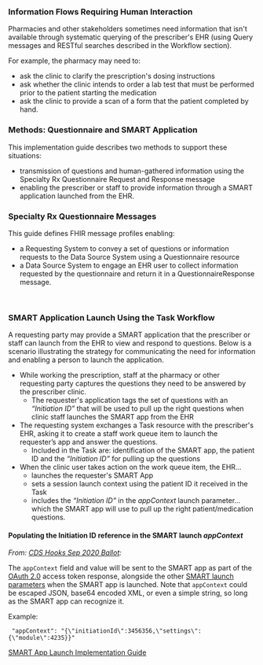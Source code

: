 ### Information Flows Requiring Human Interaction

Pharmacies and other stakeholders sometimes need information that isn't available through systematic  querying of the prescriber's EHR (using Query messages and RESTful searches described in the Workflow section). 

For example, the pharmacy may need to: 

- ask the clinic to clarify the prescription's dosing instructions
- ask whether the clinic intends to order a lab test that must be performed prior to the patient starting the medication
- ask the clinic to provide a scan of a form that the patient completed by hand.

### Methods: Questionnaire and SMART Application

This implementation guide describes two methods to support these situations: 

- transmission of questions and human-gathered information using the Specialty Rx Questionnaire Request and Response message
- enabling the prescriber or staff to provide information through a SMART application launched from the EHR.

### Specialty Rx Questionnaire Messages

This guide defines FHIR message profiles enabling:

- a Requesting System to convey a set of questions or information requests to the Data Source System using a Questionnaire resource
- a Data Source System to engage an EHR user to collect information requested by the questionnaire and  return it in a QuestionnaireResponse message.

<br>

### SMART Application Launch Using the Task Workflow

A requesting party may provide a SMART application that the prescriber or staff can launch from the EHR to view and respond to questions. Below is a scenario illustrating the strategy for communicating the need for information and enabling a person to launch the application.

- While working the prescription, staff at the pharmacy or other requesting party captures the questions they need to be answered by the prescriber clinic. 
  - The requester's application tags the set of questions with an *“Initiation ID”* that will be used to pull up the right questions when clinic staff launches the SMART app from the EHR 
- The requesting system exchanges a Task resource with the prescriber's EHR, asking it to create a staff work queue item to launch the requester’s app and answer the questions. 
  - Included in the Task are: identification of the SMART app, the patient ID and the *“Initiation ID”* for pulling up the questions
- When the clinic user takes action on the work queue item, the EHR…
  - launches the requester's SMART App
  - sets a session launch context using the patient ID it received in the Task
  - includes the *“Initiation ID”* in the *appContext* launch parameter… which the SMART app will use to pull up the right patient/medication questions.

#### Populating the Initiation ID reference in the SMART launch *appContext* 

*From: [CDS Hooks Sep 2020 Ballot](https://cds-hooks.hl7.org/ballots/2020Sep/):*

The `appContext` field and value will be sent to the SMART app as part of the [OAuth 2.0](https://oauth.net/2/) access token response, alongside the other [SMART launch parameters](http://hl7.org/fhir/smart-app-launch/1.0.0/scopes-and-launch-context/#launch-context-arrives-with-your-access_token) when the SMART app is launched. Note that `appContext` could be escaped JSON, base64 encoded XML, or even a simple string, so long as the SMART app can recognize it.

Example:

```
 "appContext": "{\"initiationId\":3456356,\"settings\":{\"module\":4235}}"
```

[SMART App Launch Implementation Guide](http://hl7.org/fhir/smart-app-launch/index.html)

<br>


